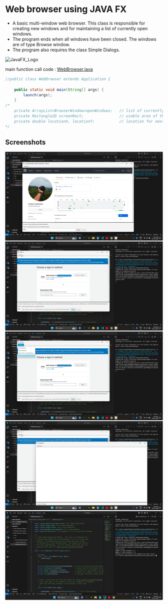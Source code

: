 
# Web browser using JAVA FX

- A basic multi-window web browser. This class is responsible for creating new windows and for maintaining a list of currently open windows.
- The program ends when all windows have been closed. The windows are of type Browse window. 
- The program also requires the class Simple Dialogs.

![JavaFX_Logo](https://github.com/VedantSaikhede/JavaFx_Project/assets/112426891/43674e0b-c2c3-4d8e-a62c-ec81318ed962)

main function call code : [WebBrowser.java](https://github.com/VedantSaikhede/JavaFx_Project/blob/main/Code/WebBrowser.java)
```java
//public class WebBrowser extends Application {

    public static void main(String[] args) {
        launch(args);
    }
/*
    private ArrayList<BrowserWindow>openWindows;   // list of currently open web browser windows
    private Rectangle2D screenRect;                // usable area of the primary screen
    private double locationX, locationY;           // location for next window to be opened
*/      
```
## Screenshots
![Screenshot Loading...](https://github.com/VedantSaikhede/JavaFx_Project/blob/main/Screenshot/Screenshot%20(790).png)
![Screenshot Loading...](https://github.com/VedantSaikhede/JavaFx_Project/blob/main/Screenshot/Screenshot%20(792).png)
![Screenshot Loading...](https://github.com/VedantSaikhede/JavaFx_Project/blob/main/Screenshot/Screenshot%20(793).png)
![Screenshot Loading...](https://github.com/VedantSaikhede/JavaFx_Project/blob/main/Screenshot/Screenshot%20(794).png)
![Screenshot Loading...](https://github.com/VedantSaikhede/JavaFx_Project/blob/main/Screenshot/Screenshot%20(795).png)
